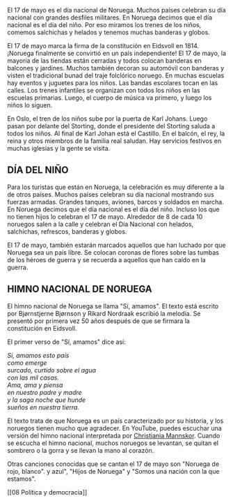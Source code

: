 El 17 de mayo es el día nacional de Noruega. Muchos países celebran su día nacional con grandes desfiles militares. En Noruega decimos que el día nacional es el día del niño. Por eso miramos los trenes de los niños, comemos salchichas y helados y tenemos muchas banderas y globos.

El 17 de mayo marca la firma de la constitución en Eidsvoll en 1814. ¡Noruega finalmente se convirtió en un país independiente! El 17 de mayo, la mayoría de las tiendas están cerradas y todos colocan banderas en balcones y jardines. Muchos también decoran su automóvil con banderas y visten el tradicional bunad del traje folclórico noruego. En muchas escuelas hay eventos y juguetes para los niños. Las bandas escolares tocan en las calles. Los trenes infantiles se organizan con todos los niños en las escuelas primarias. Luego, el cuerpo de música va primero, y luego los niños lo siguen.

En Oslo, el tren de los niños sube por la puerta de Karl Johans. Luego pasan por delante del Storting, donde el presidente del Storting saluda a todos los niños. Al final de Karl Johan está el Castillo. En el balcón, el rey, la reina y otros miembros de la familia real saludan. Hay servicios festivos en muchas iglesias y la gente se visita.

## DÍA DEL NIÑO

Para los turistas que están en Noruega, la celebración es muy diferente a la de otros países. Muchos países celebran su día nacional mostrando sus fuerzas armadas. Grandes tanques, aviones, barcos y soldados en marcha. En Noruega decimos que el día nacional es el día del niño. Incluso los que no tienen hijos lo celebran el 17 de mayo. Alrededor de 8 de cada 10 noruegos salen a la calle y celebran el Día Nacional con helados, salchichas, refrescos, banderas y globos.

El 17 de mayo, también estarán marcados aquellos que han luchado por que Noruega sea un país libre. Se colocan coronas de flores sobre las tumbas de los héroes de guerra y se recuerda a aquellos que han caído en la guerra.

## HIMNO NACIONAL DE NORUEGA

El himno nacional de Noruega se llama "Sí, amamos". El texto está escrito por Bjørnstjerne Bjørnson y Rikard Nordraak escribió la melodía. Se presentó por primera vez 50 años después de que se firmara la constitución en Eidsvoll.



El primer verso de "Sí, amamos" dice así:

_Sí, amamos esto país  
como emerge  
surcado, curtido sobre el agua  
con las mil casas.  
Ama, ama y piensa  
en nuestro padre y madre  
y la saga noche que hunde  
sueños en nuestra tierra._

El texto trata de que Noruega es un país caracterizado por su historia, y los noruegos tienen mucho que agradecer. En YouTube, puedes escuchar una versión del himno nacional interpretada por [Christiania Mannskor](https://www.youtube.com/watch?v=C2zVttjuaTE). Cuando se escucha el himno nacional, muchos noruegos se levantan, se quitan el sombrero o la gorra y se llevan la mano al corazón.

Otras canciones conocidas que se cantan el 17 de mayo son "Noruega de rojo, blanco". y azul", "Hijos de Noruega" y "Somos una nación con la que estamos".

[[08 Política y democracia]]